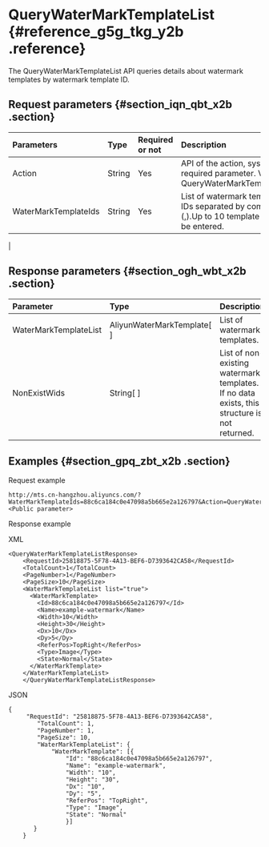 # QueryWaterMarkTemplateList {#reference_g5g_tkg_y2b .reference}

The QueryWaterMarkTemplateList API queries details about watermark templates by watermark template ID.

## Request parameters {#section_iqn_qbt_x2b .section}

|Parameters|Type|Required or not|Description|
|:---------|:---|:--------------|:----------|
|Action|String|Yes|API of the action, system required parameter. Value: QueryWaterMarkTemplateList|
|WaterMarkTemplateIds|String|Yes|List of watermark template IDs separated by commas \(,\).Up to 10 template IDs can be entered.

|

## Response parameters {#section_ogh_wbt_x2b .section}

|Parameter|Type|Description|
|:--------|:---|:----------|
|WaterMarkTemplateList|AliyunWaterMarkTemplate\[ \]|List of watermark templates.|
|NonExistWids|String\[ \]|List of non-existing watermark templates. If no data exists, this structure is not returned.|

## Examples {#section_gpq_zbt_x2b .section}

Request example

```
http://mts.cn-hangzhou.aliyuncs.com/?WaterMarkTemplateIds=88c6ca184c0e47098a5b665e2a126797&Action=QueryWaterMarkTemplateList&<Public parameter>
```

Response example

XML

```
<QueryWaterMarkTemplateListResponse>
    <RequestId>25818875-5F78-4A13-BEF6-D7393642CA58</RequestId>
    <TotalCount>1</TotalCount>
    <PageNumber>1</PageNumber>
    <PageSize>10</PageSize>
    <WaterMarkTemplateList list="true">
      <WaterMarkTemplate>
        <Id>88c6ca184c0e47098a5b665e2a126797</Id>
        <Name>example-watermark</Name>
        <Width>10</Width>
        <Height>30</Height>
        <Dx>10</Dx>
        <Dy>5</Dy>
        <ReferPos>TopRight</ReferPos>
        <Type>Image</Type>
        <State>Normal</State>
      </WaterMarkTemplate>
    </WaterMarkTemplateList>
    </QueryWaterMarkTemplateListResponse>
```

JSON

```
{
     "RequestId": "25818875-5F78-4A13-BEF6-D7393642CA58",
        "TotalCount": 1,
        "PageNumber": 1,
        "PageSize": 10,
        "WaterMarkTemplateList": {
            "WaterMarkTemplate": [{
                "Id": "88c6ca184c0e47098a5b665e2a126797",
                "Name": "example-watermark",
                "Width": "10",
                "Height": "30",
                "Dx": "10",
                "Dy": "5",
                "ReferPos": "TopRight",
                "Type": "Image",
                "State": "Normal"
                }]
       }
    }
```

